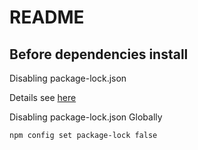 # README

## Before dependencies install

Disabling package-lock.json

Details see [here](https://codeburst.io/disabling-package-lock-json-6be662f5b97d)

Disabling package-lock.json Globally

```sh
npm config set package-lock false
```
